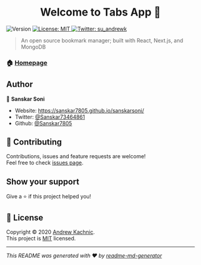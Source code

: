 <h1 align="center">Welcome to Tabs App 👋</h1>
<p>
  <img alt="Version" src="https://img.shields.io/badge/version-0.1.0-blue.svg?cacheSeconds=2592000" />
  <a href="https://opensource.org/licenses/MIT" target="_blank">
    <img alt="License: MIT" src="https://img.shields.io/badge/License-MIT-yellow.svg" />
  </a>
  <a href="https://twitter.com/su_andrewk" target="_blank">
    <img alt="Twitter: su_andrewk" src="https://img.shields.io/twitter/follow/su_andrewk.svg?style=social" />
  </a>
</p>

> An open source bookmark manager; built with React, Next.js, and MongoDB

### 🏠 [Homepage](https://github.com/Sanskar7805/gettabsapp)

## Author

👤 **Sanskar Soni**

* Website: https://sanskar7805.github.io/sanskarsoni/
* Twitter: [@Sanskar73464861](https://x.com/Sanskar73464861)
* Github: [@Sanskar7805](https://github.com/Sanskar7805)

## 🤝 Contributing

Contributions, issues and feature requests are welcome!<br />Feel free to check [issues page](https://github.com/Sanskar7805/gettabsapp/issues). 

## Show your support

Give a ⭐️ if this project helped you!

## 📝 License

Copyright © 2020 [Andrew Kachnic](https://github.com/ajkachnic).<br />
This project is [MIT](https://opensource.org/licenses/MIT) licensed.

***
_This README was generated with ❤️ by [readme-md-generator](https://github.com/kefranabg/readme-md-generator)_
